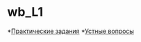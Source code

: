 # wb_L1
*[Практические задания](https://github.com/lomins/wb_L1/tree/master/tasks)
*[Устные вопросы](https://github.com/lomins/wb_L1/blob/master/Вопросы.md)
